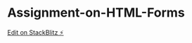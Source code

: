 # Assignment-on-HTML-Forms

[Edit on StackBlitz ⚡️](https://stackblitz.com/edit/web-platform-pjiy13)